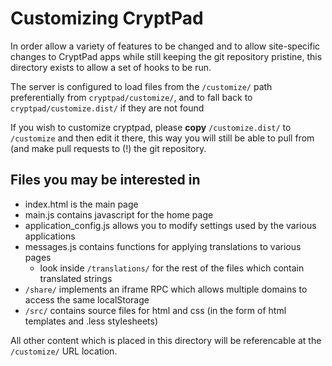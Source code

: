 # Customizing CryptPad

In order allow a variety of features to be changed and to allow site-specific changes
to CryptPad apps while still keeping the git repository pristine, this directory exists
to allow a set of hooks to be run.

The server is configured to load files from the `/customize/` path preferentially from
`cryptpad/customize/`, and to fall back to `cryptpad/customize.dist/` if they are not found

If you wish to customize cryptpad, please **copy**
`/customize.dist/` to `/customize` and then edit it there, this way you will still be able
to pull from (and make pull requests to (!) the git repository. 

## Files you may be interested in

* index.html is the main page
* main.js contains javascript for the home page
* application_config.js allows you to modify settings used by the various applications
* messages.js contains functions for applying translations to various pages
  * look inside `/translations/` for the rest of the files which contain translated strings
* `/share/` implements an iframe RPC which allows multiple domains to access the same localStorage
* `/src/` contains source files for html and css (in the form of html templates and .less stylesheets)

All other content which is placed in this directory will be referencable at the `/customize/`
URL location.
